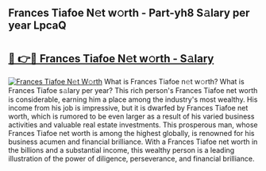 ## Frances Tiafoe N𝚎t w𝚘rth - Part-yh8 S𝚊lary per year LpcaQ

# <h2><a href="http://gc21vt.nevu.top/?p=Frances+Tiafoe">🔗 👉🔴 Frances Tiafoe N𝚎t w𝚘rth - S𝚊lary</a></h2>

[![Frances Tiafoe N𝚎t W𝚘rth](https://i.imgur.com/Oavwk0R.jpeg)](http://gc21vt.nevu.top/?p=Frances+Tiafoe)
What is Frances Tiafoe n𝚎t w𝚘rth? What is Frances Tiafoe s𝚊lary per year?
This rich person's Frances Tiafoe net worth is considerable, earning him a place among the industry's most wealthy. His income from his job is impressive, but it is dwarfed by Frances Tiafoe net worth, which is rumored to be even larger as a result of his varied business activities and valuable real estate investments. This prosperous man, whose Frances Tiafoe net worth is among the highest globally, is renowned for his business acumen and financial brilliance. With a Frances Tiafoe net worth in the billions and a substantial income, this wealthy person is a leading illustration of the power of diligence, perseverance, and financial brilliance.
